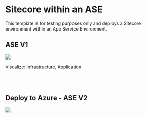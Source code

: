 # Sitecore within an ASE

This template is for testing purposes only and deploys a Sitecore environment within an App Service Environment.

 
## ASE V1
<a href="https://portal.azure.com/#create/Microsoft.Template/uri/https%3A%2F%2Fraw.githubusercontent.com%2Fdavesamuelson%2Ftesting%2Fmaster%2Fasev1%2Fazuredeploy.json" target="_blank">
<img src="http://azuredeploy.net/deploybutton.png"/>
</a>



Visualize: 
[Infrastructure](http://armviz.io/#/load=https%3A%2F%2Fraw.githubusercontent.com%2Fdavesamuelson%2Ftesting%2Fmaster%2Fasev1%2Fnested/infrastructure.json),
[Application](http://armviz.io/#/load=https%3A%2F%2Fraw.githubusercontent.com%2Fdavesamuelson%2Ftesting%2Fmaster%2Fasev1%2Fnested/application.json)




</br>
</br>
<h2>Deploy to Azure - ASE V2</h2>
<a href="https://portal.azure.com/#create/Microsoft.Template/uri/https%3A%2F%2Fraw.githubusercontent.com%2Fdavesamuelson%2Ftesting%2Fmaster%2Fasev2%2Fazuredeploy.json" target="_blank">
<img src="http://azuredeploy.net/deploybutton.png"/>
</a>
